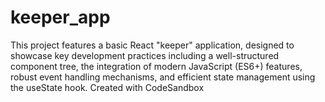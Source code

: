 # keeper_app
This project features a basic React "keeper" application, designed to showcase key development practices including a well-structured component tree, 
the integration of modern JavaScript (ES6+) features, robust event handling mechanisms, and efficient state management using the useState hook.
Created with CodeSandbox
